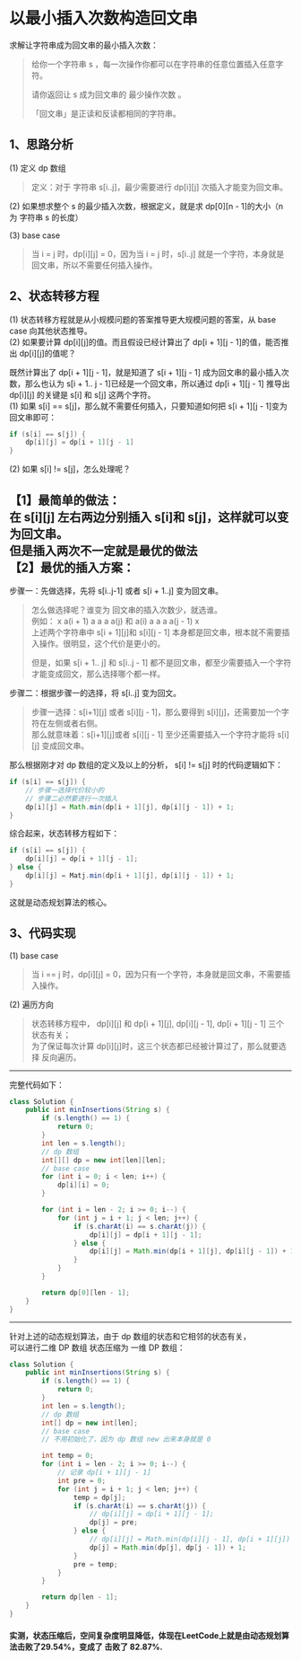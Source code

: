 # 以最小插入次数构造回文串
求解让字符串成为回文串的最小插入次数：
> 给你一个字符串 s ，每一次操作你都可以在字符串的任意位置插入任意字符。
> 
> 请你返回让 s 成为回文串的 最少操作次数 。
> 
> 「回文串」是正读和反读都相同的字符串。

## 1、思路分析

(1) 定义 dp 数组   
> 定义：对于 字符串 s[i..j]，最少需要进行 dp[i][j] 次插入才能变为回文串。   

(2) 如果想求整个 s 的最少插入次数，根据定义，就是求 dp[0][n - 1]的大小（n 为 字符串 s 的长度）   

(3) base case   
> 当 i = j 时，dp[i][j] = 0，因为当 i = j 时，s[i..j] 就是一个字符，本身就是回文串，所以不需要任何插入操作。

## 2、状态转移方程
(1) 状态转移方程就是从小规模问题的答案推导更大规模问题的答案，从 base case 向其他状态推导。   
(2) 如果要计算 dp[i][j]的值。而且假设已经计算出了 dp[i + 1][j - 1]的值，能否推出 dp[i][j]的值呢？  

既然计算出了 dp[i + 1][j - 1]，就是知道了 s[i + 1][j - 1] 成为回文串的最小插入次数，那么也认为 s[i + 1.. j - 1]已经是一个回文串，所以通过 dp[i + 1][j - 1] 推导出 dp[i][j] 的关键是 s[i] 和 s[j] 这两个字符。    
(1) 如果 s[i] == s[j]，那么就不需要任何插入，只要知道如何把 s[i + 1][j - 1]变为回文串即可： 
```java
if (s[i] == s[j]) {
    dp[i][j] = dp[i + 1][j - 1]
}
```
(2) 如果 s[i] != s[j]，怎么处理呢？    

【1】最简单的做法：   
在 s[i][j] 左右两边分别插入 s[i]和 s[j]，这样就可以变为回文串。  
但是插入两次不一定就是最优的做法   
【2】最优的插入方案：  
---- 
步骤一：先做选择，先将 s[i..j-1] 或者 s[i + 1..j] 变为回文串。    
> 怎么做选择呢？谁变为 回文串的插入次数少，就选谁。    
> 例如： x a(i + 1) a a a a(j) 和 a(i) a a a a(j - 1) x    
> 上述两个字符串中 s[i + 1][j]和 s[i][j - 1] 本身都是回文串，根本就不需要插入操作。很明显，这个代价是更小的。     
> 
> 但是，如果 s[i + 1.. j] 和 s[i..j - 1] 都不是回文串，都至少需要插入一个字符才能变成回文，那么选择哪个都一样。
> 

步骤二：根据步骤一的选择，将 s[i..j] 变为回文。    
> 步骤一选择：s[i+1][j] 或者 s[i][j - 1]，那么要得到 s[i][j]，还需要加一个字符在左侧或者右侧。   
> 那么就意味着：s[i+1][j]或者 s[i][j - 1] 至少还需要插入一个字符才能将 s[i][j] 变成回文串。     

那么根据刚才对 dp 数组的定义及以上的分析， s[i] != s[j] 时的代码逻辑如下：
```java
if (s[i] == s[j]) {
    // 步骤一选择代价较小的
    // 步骤二必然要进行一次插入
    dp[i][j] = Math.min(dp[i + 1][j], dp[i][j - 1]) + 1;
}
```

综合起来，状态转移方程如下：
```java
if (s[i] == s[j]) {
    dp[i][j] = dp[i + 1][j - 1];
} else {
    dp[i][j] = Matj.min(dp[i + 1][j], dp[i][j - 1]) + 1;
}
```

这就是动态规划算法的核心。

## 3、代码实现
(1) base case    
> 当 i == j 时，dp[i][j] = 0，因为只有一个字符，本身就是回文串，不需要插入操作。    

(2) 遍历方向   
> 状态转移方程中， dp[i][j] 和 dp[i + 1][j], dp[i][j - 1], dp[i + 1][j - 1] 三个状态有关；    
> 为了保证每次计算 dp[i][j]时，这三个状态都已经被计算过了，那么就要选择 反向遍历。

-----
完整代码如下：
```java
class Solution {
    public int minInsertions(String s) {
        if (s.length() == 1) {
            return 0;
        }
        int len = s.length();
        // dp 数组
        int[][] dp = new int[len][len];
        // base case
        for (int i = 0; i < len; i++) {
            dp[i][i] = 0;
        }

        for (int i = len - 2; i >= 0; i--) {
            for (int j = i + 1; j < len; j++) {
                if (s.charAt(i) == s.charAt(j)) {
                    dp[i][j] = dp[i + 1][j - 1];
                } else {
                    dp[i][j] = Math.min(dp[i + 1][j], dp[i][j - 1]) + 1;
                }
            }
        }

        return dp[0][len - 1];
    }
}
```
-------
针对上述的动态规划算法，由于 dp 数组的状态和它相邻的状态有关，    
可以进行二维 DP 数组 状态压缩为 一维 DP 数组：
```java
class Solution {
    public int minInsertions(String s) {
        if (s.length() == 1) {
            return 0;
        }
        int len = s.length();
        // dp 数组
        int[] dp = new int[len];
        // base case
        // 不用初始化了，因为 dp 数组 new 出来本身就是 0

        int temp = 0;
        for (int i = len - 2; i >= 0; i--) {
            // 记录 dp[i + 1][j - 1]
            int pre = 0;
            for (int j = i + 1; j < len; j++) {
                temp = dp[j];
                if (s.charAt(i) == s.charAt(j)) {
                    // dp[i][j] = dp[i + 1][j - 1];
                    dp[j] = pre;
                } else {
                    // dp[i][j] = Math.min(dp[i][j - 1], dp[i + 1][j]) + 1;
                    dp[j] = Math.min(dp[j], dp[j - 1]) + 1;
                }
                pre = temp;
            }
        }

        return dp[len - 1];
    }
}
```

#### 实测，状态压缩后，空间复杂度明显降低，体现在LeetCode上就是由动态规划算法击败了29.54%，变成了 击败了 82.87%. 